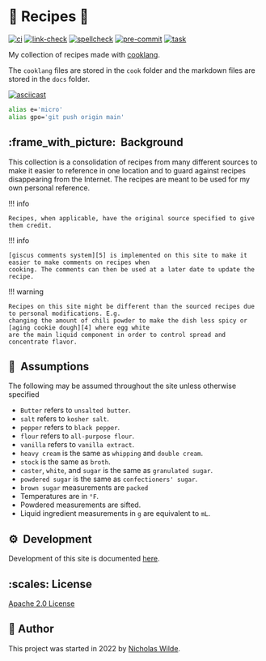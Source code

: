 <!-- markdownlint-disable-next-line no-trailing-punctuation -->
# :green_salad: Recipes :book:

[![ci](https://img.shields.io/github/actions/workflow/status/nicholaswilde/recipes/ci.yaml?label=ci&style=for-the-badge&branch=main)](https://github.com/nicholaswilde/recipes/actions/workflows/ci.yaml)
[![link-check](https://img.shields.io/github/actions/workflow/status/nicholaswilde/recipes/link-check.yaml?label=link-check&style=for-the-badge&branch=main)](https://github.com/nicholaswilde/recipes/actions/workflows/link-check.yaml)
[![spellcheck](https://img.shields.io/github/actions/workflow/status/nicholaswilde/recipes/spellcheck.yaml?label=spellcheck&style=for-the-badge&branch=main)](https://github.com/nicholaswilde/recipes/actions/workflows/spellcheck.yaml)
[![pre-commit](https://img.shields.io/badge/pre--commit-enabled-brightgreen?logo=pre-commit&logoColor=white&style=for-the-badge)](https://pre-commit.com/)
[![task](https://img.shields.io/badge/task-enabled-brightgreen?logo=task&logoColor=white&style=for-the-badge)](https://taskfile.dev/)

My collection of recipes made with [cooklang][1].

The `cooklang` files are stored in the `cook` folder and the markdown files are stored
in the `docs` folder.

[![asciicast](assets/gifs/demo.gif)](https://asciinema.org/a/540543?autoplay=1)

```bash title="Aliases used"
alias e='micro'
alias gpo='git push origin main'
```

## :frame_with_picture:&nbsp; Background

This collection is a consolidation of recipes from many different sources to make it easier to reference in one
location and to guard against recipes disappearing from the Internet. The recipes are meant to be used for my
own personal reference.

!!! info

    Recipes, when applicable, have the original source specified to give them credit.

!!! info

    [giscus comments system][5] is implemented on this site to make it easier to make comments on recipes when
    cooking. The comments can then be used at a later date to update the recipe.

!!! warning

    Recipes on this site might be different than the sourced recipes due to personal modifications. E.g.
    changing the amount of chili powder to make the dish less spicy or [aging cookie dough][4] where egg white
    are the main liquid component in order to control spread and concentrate flavor.

## :key:&nbsp; Assumptions

The following may be assumed throughout the site unless otherwise specified

- `Butter` refers to `unsalted butter`.
- `salt` refers to `kosher salt`.
- `pepper` refers to `black pepper`.
- `flour` refers to `all-purpose flour`.
- `vanilla` refers to `vanilla extract`.
- `heavy cream` is the same as `whipping` and `double cream`.
- `stock` is the same as `broth`.
- `caster`, `white`, and `sugar` is the same as `granulated sugar`.
- `powdered sugar` is the same as `confectioners' sugar`.
- `brown sugar` measurements are `packed`
- Temperatures are in `°F`.
- Powdered measurements are sifted.
- Liquid ingredient measurements in `g` are equivalent to `mL`.

## :gear:&nbsp; Development

Development of this site is documented [here][3].

## :scales:&nbsp;​License

​[Apache 2.0 License](../LICENSE)

## :pencil:&nbsp;​Author

​This project was started in 2022 by [Nicholas Wilde][2].

[1]: <https://cooklang.org/>
[2]: <https://github.com/nicholaswilde/>
[3]: <./reference/development.md>
[4]: <https://www.kingarthurbaking.com/blog/2015/05/17/chilling-cookie-dough>
[5]: <https://giscus.app/>
